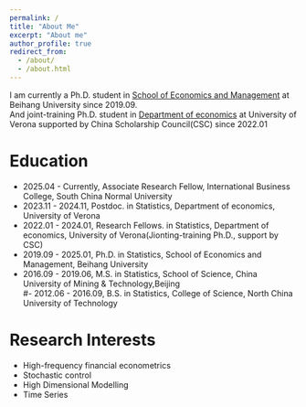 ```yaml
---
permalink: /
title: "About Me"
excerpt: "About me"
author_profile: true
redirect_from: 
  - /about/
  - /about.html
---
```

  
  I am currently a Ph.D. student in [School of Economics and Management](http://sem.buaa.edu.cn/) at Beihang University since 2019.09.  
  And joint-training Ph.D. student in [Department of economics](https://www.dse.univr.it/) at University of Verona supported by China Scholarship Council(CSC) since 2022.01  




# Education
 - 2025.04 - Currently,  Associate Research Fellow, International Business College, South China Normal University
 - 2023.11 - 2024.11,  Postdoc. in Statistics,  Department of economics,  University of Verona
 - 2022.01 - 2024.01,  Research Fellows. in Statistics,  Department of economics,  University of Verona(Jionting-training Ph.D., support by CSC)  
 - 2019.09 - 2025.01,  Ph.D. in Statistics, School of Economics and Management, Beihang University   
 - 2016.09 - 2019.06,      M.S.  in Statistics, School of Science, China University of Mining & Technology,Beijing   
 #- 2012.06 - 2016.09,      B.S.  in Statistics, College of Science, North China University of Technology   

# Research Interests

- High-frequency financial econometrics
- Stochastic control
- High Dimensional Modelling
- Time Series



